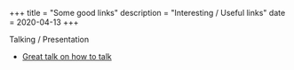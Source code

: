 +++
title = "Some good links"
description = "Interesting / Useful links"
date = 2020-04-13
+++

Talking / Presentation
* [Great talk on how to talk](https://ocw.mit.edu/resources/res-tll-005-how-to-speak-january-iap-2018/how-to-speak/index.htm)

